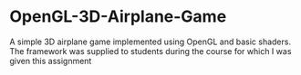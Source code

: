# OpenGL-3D-Airplane-Game
A simple 3D airplane game implemented using OpenGL and basic shaders. The framework was supplied to students during the course for which I was given this assignment
